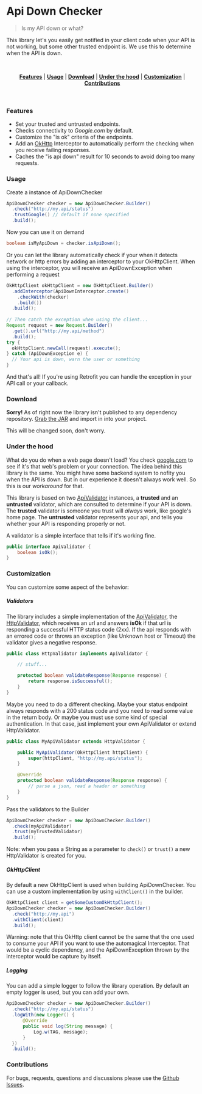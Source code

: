 # Api Down Checker
> Is my API down or what?

This library let's you easily get notified in your client code when your API is not working, but some other trusted endpoint is. We use this to determine when the API is down.

<br/>
<p align="center">
<b><a href="#features">Features</a></b>
|
<b><a href="#usage">Usage</a></b>
|
<b><a href="#download">Download</a></b>
|
<b><a href="#under-the-hood">Under the hood</a></b>
|
<b><a href="#customization">Customization</a></b>
|
<b><a href="#contributions">Contributions</a></b>
</p>
<br/>


### Features
- Set your trusted and untrusted endpoints.
- Checks connectivity to *Google.com* by default.
- Customize the "is ok" criteria of the endpoints.
- Add an [OkHttp](http://square.github.io/okhttp/) Interceptor to automatically perform the checking when you receive failing responses.
- Caches the "is api down" result for 10 seconds to avoid doing too many requests.


### Usage
Create a instance of ApiDownChecker
```java
ApiDownChecker checker = new ApiDownChecker.Builder()
  .check("http://my.api/status")
  .trustGoogle() // default if none specified
  .build();
```

Now you can use it on demand
```java
boolean isMyApiDown = checker.isApiDown();
```


Or you can let the library automatically check if your when it detects network or http errors by adding an interceptor to your OkHttpClient. When using the interceptor, you will receive an ApiDownException when performing a request

```java
OkHttpClient okHttpClient = new OkHttpClient.Builder()
  .addInterceptor(ApiDownInterceptor.create()
    .checkWith(checker)
    .build())
  .build();
  
// Then catch the exception when using the client...
Request request = new Request.Builder()
  .get().url("http://my.api/method")
  .build();
try {
  okHttpClient.newCall(request).execute();
} catch (ApiDownException e) {
  // Your api is down, warn the user or something
}
```

And that's all! If you're using Retrofit you can handle the exception in your API call or your callback.


### Download
**Sorry!** As of right now the library isn't published to any dependency repository. [Grab the JAR](https://github.com/scm-spain/ApiDownChecker/releases) and import in into your project.

This will be changed soon, don't worry.


### Under the hood

What do you do when a web page doesn't load? You check [google.com](www.google.com) to see if it's that web's problem or your connection.
The idea behind this library is the same. You might have some backend system to nofity you when the API is down. But in our experience it doesn't always work well. So this is our *workaround* for that.

This library is based on two [ApiValidator](https://github.com/scm-spain/ApiDownChecker/blob/master/apidownchecker/src/main/java/net/infojobs/apidownchecker/ApiValidator.java) instances, a **trusted** and an **untrusted** validator, which are consulted to determine if your API is down. The **trusted** validator is someone you trust will *always* work, like google's home page. The **untrusted** validator represents your api, and tells you whether your API is responding properly or not.

A validator is a simple interface that tells if it's working fine. 
```java
public interface ApiValidator {
    boolean isOk();
}
```


### Customization

You can customize some aspect of the behavior:

##### Validators
The library includes a simple implementation of the [ApiValidator](https://github.com/scm-spain/ApiDownChecker/blob/master/apidownchecker/src/main/java/net/infojobs/apidownchecker/ApiValidator.java), the [HttpValidator](https://github.com/scm-spain/ApiDownChecker/blob/master/apidownchecker/src/main/java/net/infojobs/apidownchecker/HttpValidator.java), which receives an url and answers **isOk** if that url is responding a successful HTTP status code (2xx). If the api responds with an errored code or throws an exception (like Unknown host or Timeout) the validator gives a negative response.

```java
public class HttpValidator implements ApiValidator {

    // stuff...

    protected boolean validateResponse(Response response) {
        return response.isSuccessful();
    }
}
```

Maybe you need to do a different checking. Maybe your status endpoint always responds with a 200 status code and you need to read some value in the return body. Or maybe you must use some kind of special authentication. In that case, just implement your own ApiValidator or extend HttpValidator.

```java
public class MyApiValidator extends HttpValidator {

    public MyApiValidator(OkHttpClient httpClient) {
        super(httpClient, "http://my.api/status");
    }

    @Override
    protected boolean validateResponse(Response response) {
        // parse a json, read a header or something
    }
}
```

Pass the validators to the Builder
```java
ApiDownChecker checker = new ApiDownChecker.Builder()
  .check(myApiValidator)
  .trust(myTrustedValidator)
  .build();
```

Note: when you pass a String as a parameter to `check()` or `trust()` a new HttpValidator is created for you.

##### OkHttpClient
By default a new OkHttpClient is used when building ApiDownChecker. You can use a custom implementation by using `withClient()` in the builder.

```java
OkHttpClient client = getSomeCustomOkHttpClient();
ApiDownChecker checker = new ApiDownChecker.Builder()
  .check("http://my.api")
  .withClient(client)
  .build();
```

Warning: note that this OkHttp client cannot be the same that the one used to consume your API if you want to use the automagical Interceptor. That would be a cyclic dependency, and the ApiDownException thrown by the interceptor would be capture by itself.

##### Logging
You can add a simple logger to follow the library operation. By default an empty logger is used, but you can add your own.

```java
ApiDownChecker checker = new ApiDownChecker.Builder()
  .check("http://my.api/status")
  .logWith(new Logger() {
      @Override
      public void log(String message) {
          Log.w(TAG, message);
      }
  })
  .build();
```


### Contributions
For bugs, requests, questions and discussions please use the [Github Issues](https://github.com/scm-spain/ApiDownChecker/issues).
